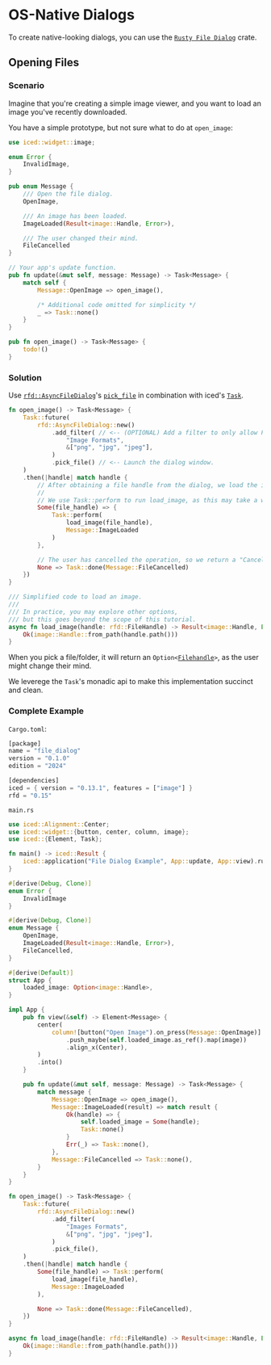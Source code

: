 # OS-Native Dialogs
To create native-looking dialogs, you can use the [`Rusty File Dialog`](https://crates.io/crates/rfd) crate.

## Opening Files
### Scenario
Imagine that you're creating a simple image viewer, and you want to load an image you've recently downloaded.

You have a simple prototype, but not sure what to do at `open_image`:

```rust
use iced::widget::image;

enum Error {
    InvalidImage,
}

pub enum Message {
    /// Open the file dialog.
    OpenImage,

    /// An image has been loaded.
    ImageLoaded(Result<image::Handle, Error>),

    /// The user changed their mind.
    FileCancelled
}

// Your app's update function.
pub fn update(&mut self, message: Message) -> Task<Message> {
    match self {
        Message::OpenImage => open_image(),

        /* Additional code omitted for simplicity */
        _ => Task::none()
    }
}

pub fn open_image() -> Task<Message> {
    todo!()
}

```

### Solution
Use [`rfd::AsyncFileDialog`](https://docs.rs/rfd/latest/rfd/struct.AsyncFileDialog.html)'s [`pick_file`](https://docs.rs/rfd/latest/rfd/struct.AsyncFileDialog.html#method.pick_file) in combination with iced's [`Task`](https://docs.rs/iced/latest/iced/struct.Task.html).

```rust
fn open_image() -> Task<Message> {
    Task::future(
        rfd::AsyncFileDialog::new()
            .add_filter( // <-- (OPTIONAL) Add a filter to only allow PNG and JPEG formats.
                "Image Formats",
                &["png", "jpg", "jpeg"], 
            )
            .pick_file() // <-- Launch the dialog window.
    )
    .then(|handle| match handle {
        // After obtaining a file handle from the dialog, we load the image.
        //
        // We use Task::perform to run load_image, as this may take a while to load.
        Some(file_handle) => {
            Task::perform(
                load_image(file_handle), 
                Message::ImageLoaded
            )
        },

        // The user has cancelled the operation, so we return a "Cancelled" message.
        None => Task::done(Message::FileCancelled)
    })
}

/// Simplified code to load an image. 
/// 
/// In practice, you may explore other options,
/// but this goes beyond the scope of this tutorial.
async fn load_image(handle: rfd::FileHandle) -> Result<image::Handle, Error> {
    Ok(image::Handle::from_path(handle.path()))
}

```

When you pick a file/folder, it will return an `Option<`[`Filehandle`](https://docs.rs/rfd/latest/rfd/struct.FileHandle.html)`>`, as the user might change their mind.

We leverege the `Task`'s monadic api to make this implementation succinct and clean. 


### Complete Example

`Cargo.toml`:

```rust
[package]
name = "file_dialog"
version = "0.1.0"
edition = "2024"

[dependencies]
iced = { version = "0.13.1", features = ["image"] }
rfd = "0.15"
```

`main.rs`

```rust
use iced::Alignment::Center;
use iced::widget::{button, center, column, image};
use iced::{Element, Task};

fn main() -> iced::Result {
    iced::application("File Dialog Example", App::update, App::view).run()
}

#[derive(Debug, Clone)]
enum Error {
    InvalidImage
}

#[derive(Debug, Clone)]
enum Message {
    OpenImage,
    ImageLoaded(Result<image::Handle, Error>),
    FileCancelled,
}

#[derive(Default)]
struct App {
    loaded_image: Option<image::Handle>,
}

impl App {
    pub fn view(&self) -> Element<Message> {
        center(
            column![button("Open Image").on_press(Message::OpenImage)]
                .push_maybe(self.loaded_image.as_ref().map(image))
                .align_x(Center),
        )
        .into()
    }

    pub fn update(&mut self, message: Message) -> Task<Message> {
        match message {
            Message::OpenImage => open_image(),
            Message::ImageLoaded(result) => match result {
                Ok(handle) => {
                    self.loaded_image = Some(handle);
                    Task::none()
                }
                Err(_) => Task::none(),
            },
            Message::FileCancelled => Task::none(),
        }
    }
}

fn open_image() -> Task<Message> {
    Task::future(
        rfd::AsyncFileDialog::new()
            .add_filter(
                "Images Formats",
                &["png", "jpg", "jpeg"],
            )
            .pick_file(),
    )
    .then(|handle| match handle {
        Some(file_handle) => Task::perform(
            load_image(file_handle), 
            Message::ImageLoaded
        ),

        None => Task::done(Message::FileCancelled),
    })
}

async fn load_image(handle: rfd::FileHandle) -> Result<image::Handle, Error> {
    Ok(image::Handle::from_path(handle.path()))
}

```
